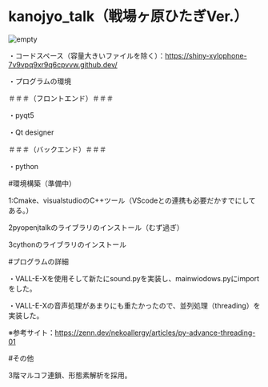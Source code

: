 # kanojyo_talk（戦場ヶ原ひたぎVer.）

![empty](https://github.com/niwatori-rookie/kanojyo_talk/assets/138978518/37f341b3-b913-406a-9a64-c52ce05e070d)

・コードスペース（容量大きいファイルを除く）：https://shiny-xylophone-7v9vpq9xr9q6cpvvw.github.dev/

・プログラムの環境

＃＃＃（フロントエンド）＃＃＃

・pyqt5

・Qt designer

＃＃＃（バックエンド）＃＃＃

・python


#環境構築（準備中）

1:Cmake、visualstudioのC++ツール（VScodeとの連携も必要だかすでにしてある。）

2pyopenjtalkのライブラリのインストール（むず過ぎ）

3cythonのライブラリのインストール


#プログラムの詳細

・VALL-E-Xを使用そして新たにsound.pyを実装し、mainwiodows.pyにimportをした。

・VALL-E-Xの音声処理があまりにも重たかったので、並列処理（threading）を実装した。

※参考サイト：https://zenn.dev/nekoallergy/articles/py-advance-threading-01

#その他

3階マルコフ連鎖、形態素解析を採用。
